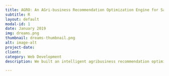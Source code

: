 ```yaml
---
title: AGRO: An AGri-business Recommendation Optimization Engine for Sales Growth Decision-Support
subtitle: R
layout: default
modal-id: 1
date: January 2019
img: dreams.png
thumbnail: dreams-thumbnail.png
alt: image-alt
project-date: 
client: 
category: Web Development
description: We built an intelligent agribusiness recommendation optimization engine – AGRO, developed to support an agri-science company’s marketing team to identify potential customers, understand market needs, and provide customized and accurate marketing recommendations regarding individual farmers. 

---
```

